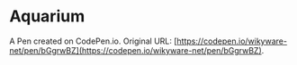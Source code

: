 # Aquarium

A Pen created on CodePen.io. Original URL: [https://codepen.io/wikyware-net/pen/bGgrwBZ](https://codepen.io/wikyware-net/pen/bGgrwBZ).

